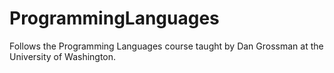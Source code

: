 # ProgrammingLanguages
Follows the Programming Languages course taught by Dan Grossman at the University of Washington.

